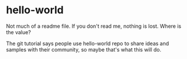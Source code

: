 # hello-world

Not much of a readme file. If you don't read me, nothing is lost. Where is the value?

The git tutorial says people use hello-world repo to share ideas and samples with their community, so maybe that's what this will do.